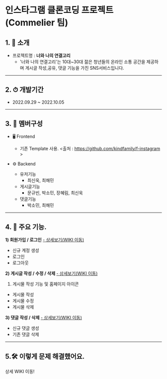 # 인스타그램 클론코딩 프로젝트 (Commelier 팀)

## 1. 🌈 소개
- 프로젝트명 : **너와 나의 연결고리**
  - '너와 나의 연결고리'는 10대~30대 젊은 청년들의 온라인 소통 공간을 제공하며 게시글 작성,공유,
  댓글 기능을 가진 SNS서비스입니다.

----

## 2. ⏱︎ 개발기간
- 2022.09.29 ~ 2022.10.05

----

## 3. 🐥 멤버구성
- 🖥 Frontend
  - 기존 Template 사용. <출처 : https://github.com/kindfamily/f-instagram >

- ⚙ Backend 
  - 유저기능 
    - 최신욱, 최해민
  - 게시글기능
    - 문규빈, 박소민, 장혜림, 최신욱
  - 댓글기능
    - 박소민, 최해민

----

## 4. 📂 주요 기능.

**1) 회원가입 / 로그인** <a href="https://github.com/haeminchoi2/Commelier/wiki/%EC%A3%BC%EC%9A%94-%EA%B8%B0%EB%8A%A5-%EC%86%8C%EA%B0%9C#-%ED%9A%8C%EC%9B%90%EA%B0%80%EC%9E%85--%EB%A1%9C%EA%B7%B8%EC%9D%B8--%EB%A1%9C%EA%B7%B8%EC%95%84%EC%9B%83">- 상세보기(WIKI 이동)</a>
  - 신규 계정 생성
  - 로그인
  - 로그아웃

**2) 게시글 작성 / 수정 / 삭제** <a href="https://github.com/haeminchoi2/Commelier/wiki/%EC%A3%BC%EC%9A%94-%EA%B8%B0%EB%8A%A5-%EC%86%8C%EA%B0%9C#-%EA%B2%8C%EC%8B%9C%EA%B8%80-%EC%9E%91%EC%84%B1--%EC%88%98%EC%A0%95--%EC%82%AD%EC%A0%9C">- 상세보기(WIKI 이동)</a>
1. 게시물 작성 기능 및 홈페이지 아이콘
- 게시물 작성
- 게시물 수정
- 게시물 삭제




**3) 댓글 작성 / 삭제** <a href="https://github.com/haeminchoi2/Commelier/wiki/%EC%A3%BC%EC%9A%94-%EA%B8%B0%EB%8A%A5-%EC%86%8C%EA%B0%9C#-%EB%8C%93%EA%B8%80-%EC%9E%91%EC%84%B1-%EB%B0%8F-%EC%82%AD%EC%A0%9C-%EA%B8%B0%EB%8A%A5">- 상세보기(WIKI 이동)</a>
  - 신규 댓글 생성
  - 기존 댓글 삭제

----


## 5.🛠️ 이렇게 문제 해결했어요.
<a>상세 WIKI 이동!</a>


